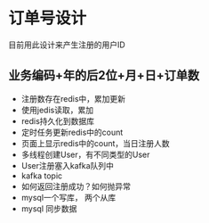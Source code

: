 # 订单号设计

目前用此设计来产生注册的用户ID

## 业务编码+年的后2位+月+日+订单数
  * 注册数存在redis中，累加更新
  * 使用jedis读取，累加
  * redis持久化到数据库
  * 定时任务更新redis中的count
  * 页面上显示redis中的count，当日注册人数
  * 多线程创建User，有不同类型的User
  * User注册塞入kafka队列中
  * kafka topic
  * 如何返回注册成功？如何抛异常
  * mysql一个写库， 两个从库
  * mysql 同步数据